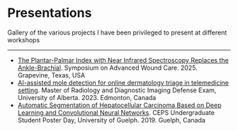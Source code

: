 # Presentations
Gallery of the various projects I have been privileged to present at different workshops

---

- [The Plantar-Palmar Index with Near Infrared Spectroscopy Replaces the Ankle-Brachial](https://github.com/Debarpan98/Presentations/blob/main/PPI%20poster.pdf). Symposium on Advanced Wound Care. 2025. Grapevine, Texas, USA
- [AI-assisted mole detection for online dermatology triage in telemedicine setting](https://github.com/Debarpan98/Presentations/blob/main/Thesis%20defense%20presentation.pdf). Master of Radiology and Diagnostic Imaging Defense Exam, University of Alberta. 2023. Edmonton, Canada
- [Automatic Segmentation of Hepatocellular Carcinoma Based on Deep Learning and Convolutional Neural Networks](https://github.com/Debarpan98/Presentations/blob/main/CEPS%20Poster.pdf). CEPS Undergraduate Student Poster Day, University of Guelph. 2019. Guelph, Canada